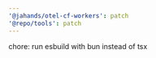 ```yaml
---
'@jahands/otel-cf-workers': patch
'@repo/tools': patch
---
```


chore: run esbuild with bun instead of tsx
